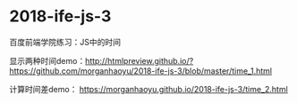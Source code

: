 # 2018-ife-js-3
百度前端学院练习：JS中的时间

显示两种时间demo：http://htmlpreview.github.io/?https://github.com/morganhaoyu/2018-ife-js-3/blob/master/time_1.html

计算时间差demo： https://morganhaoyu.github.io/2018-ife-js-3/time_2.html
